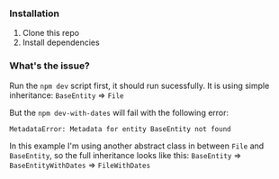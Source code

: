 ### Installation

1. Clone this repo
2. Install dependencies

### What's the issue?

Run the `npm dev` script first, it should run sucessfully. It is using simple inheritance: `BaseEntity` => `File`

But the `npm dev-with-dates` will fail with the following error:

```
MetadataError: Metadata for entity BaseEntity not found
```

In this example I'm using another abstract class in between `File` and `BaseEntity`, so the full inheritance looks like this: `BaseEntity` => `BaseEntityWithDates` => `FileWithDates`
